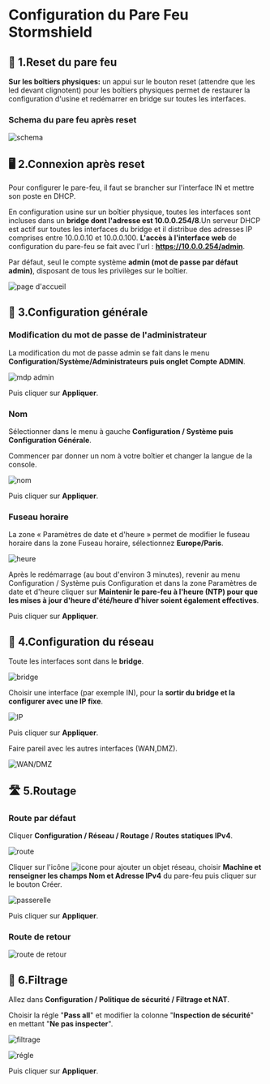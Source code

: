 # Configuration du Pare Feu Stormshield

## 🔄 1.Reset du pare feu 

 **Sur les boîtiers physiques:** un appui sur le bouton reset (attendre que les led devant clignotent) pour les boîtiers physiques permet de restaurer la configuration d'usine et redémarrer en bridge sur toutes les interfaces.

### Schema du pare feu après reset
 
 ![schema](PF/schema-pare-feu-apres-reset.png)

## 🖥️ 2.Connexion après reset 

 Pour configurer le pare-feu, il faut se brancher sur l'interface IN et mettre son poste en DHCP.

 En configuration usine sur un boîtier physique, toutes les interfaces sont incluses dans un **bridge dont l'adresse est 10.0.0.254/8**.Un serveur DHCP est actif sur toutes les interfaces du bridge et il distribue des adresses IP comprises entre 10.0.0.10 et 10.0.0.100. **L'accès à l'interface web** de configuration du pare-feu se fait avec l'url : **https://10.0.0.254/admin**.

 Par défaut, seul le compte système **admin (mot de passe par défaut admin)**, disposant de tous les privilèges sur le boîtier.

 ![page d'accueil](PF/page-d'accueil.png)

## 🔧 3.Configuration générale 

### Modification du mot de passe de l'administrateur

 La modification du mot de passe admin se fait dans le menu **Configuration/Système/Administrateurs puis onglet Compte ADMIN**.

 ![mdp admin](PF/mdp-admin.png)

 Puis cliquer sur **Appliquer**.

### Nom

 Sélectionner dans le menu à gauche **Configuration / Système puis Configuration Générale**.

 Commencer par donner un nom à votre boîtier et changer la langue de la console.

 ![nom](PF/nom.png)

 Puis cliquer sur **Appliquer**.

### Fuseau horaire

 La zone « Paramètres de date et d'heure » permet de modifier le fuseau horaire dans la zone Fuseau horaire, sélectionnez **Europe/Paris**.

 ![heure](PF/heure.png)

 Après le redémarrage (au bout d'environ 3 minutes), revenir au menu Configuration / Système puis Configuration et dans la zone Paramètres de date et d'heure cliquer sur **Maintenir le pare-feu à l'heure (NTP) pour que les mises à jour d'heure d'été/heure d'hiver soient également effectives**.

 Puis cliquer sur **Appliquer**.

## 🔧 4.Configuration du réseau 

 Toute les interfaces sont dans le **bridge**.

 ![bridge](PF/bridge.png)

 Choisir une interface (par exemple IN), pour la **sortir du bridge et la configurer avec une IP fixe**.

 ![IP](PF/IP.png)

 Puis cliquer sur **Appliquer**.

 Faire pareil avec les autres interfaces (WAN,DMZ).

 ![WAN/DMZ](PF/interfaces.png)

## 🛣️ 5.Routage 

### Route par défaut 

 Cliquer **Configuration / Réseau / Routage / Routes statiques IPv4**.

 ![route](PF/route.png)

 Cliquer sur l'icône ![icone](PF/icone.png) pour ajouter un objet réseau, choisir **Machine et renseigner les champs Nom et Adresse IPv4** du pare-feu puis cliquer sur le bouton Créer.

 ![passerelle](PF/gateway.png)

 Puis cliquer sur **Appliquer**.

### Route de retour

 ![route de retour](PF/route-retour.png)

## 🧱 6.Filtrage 

 Allez dans **Configuration / Politique de sécurité / Filtrage et NAT**.

 Choisir la régle "**Pass all**" et modifier la colonne "**Inspection de sécurité**" en mettant "**Ne pas inspecter**".

 ![filtrage](PF/filtrage.png)

 ![régle](PF/regle.png)

 Puis cliquer sur **Appliquer**.